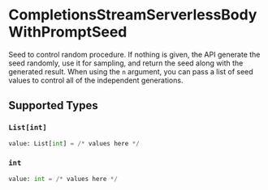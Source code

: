 # CompletionsStreamServerlessBodyWithPromptSeed

Seed to control random procedure. If nothing is given, the API generate the seed randomly, use it for sampling, and return the seed along with the generated result. When using the `n` argument, you can pass a list of seed values to control all of the independent generations.


## Supported Types

### `List[int]`

```python
value: List[int] = /* values here */
```

### `int`

```python
value: int = /* values here */
```

